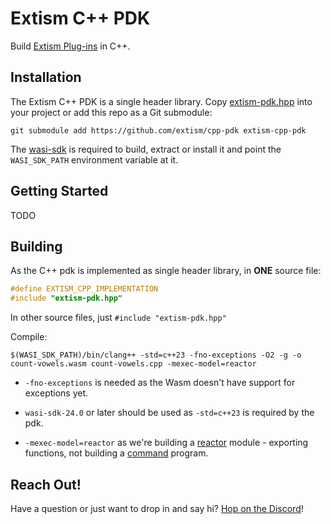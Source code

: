 # Extism C++ PDK

Build [Extism Plug-ins](https://extism.org/docs/concepts/plug-in) in C++.

## Installation

The Extism C++ PDK is a single header library. Copy [extism-pdk.hpp](https://github.com/extism/cpp-pdk/blob/main/extism-pdk.hpp) into your project or add this repo as a Git submodule:

```shell
git submodule add https://github.com/extism/cpp-pdk extism-cpp-pdk
```

The [wasi-sdk](https://github.com/WebAssembly/wasi-sdk/releases) is required to build, extract or install it and point the `WASI_SDK_PATH` environment variable at it.

## Getting Started

TODO

## Building

As the C++ pdk is implemented as single header library, in **ONE** source file:

```c++
#define EXTISM_CPP_IMPLEMENTATION
#include "extism-pdk.hpp"
```

In other source files, just `#include "extism-pdk.hpp"`

Compile:

`$(WASI_SDK_PATH)/bin/clang++ -std=c++23 -fno-exceptions -O2 -g -o count-vowels.wasm count-vowels.cpp -mexec-model=reactor`

* `-fno-exceptions` is needed as the Wasm doesn't have support for exceptions yet.

*  `wasi-sdk-24.0` or later should be used as `-std=c++23` is required by the pdk.

* `-mexec-model=reactor` as we're building a [reactor](https://dylibso.com/blog/wasi-command-reactor/) module - exporting functions, not building a [command](https://dylibso.com/blog/wasi-command-reactor/) program.

## Reach Out!

Have a question or just want to drop in and say hi? [Hop on the Discord](https://extism.org/discord)!
